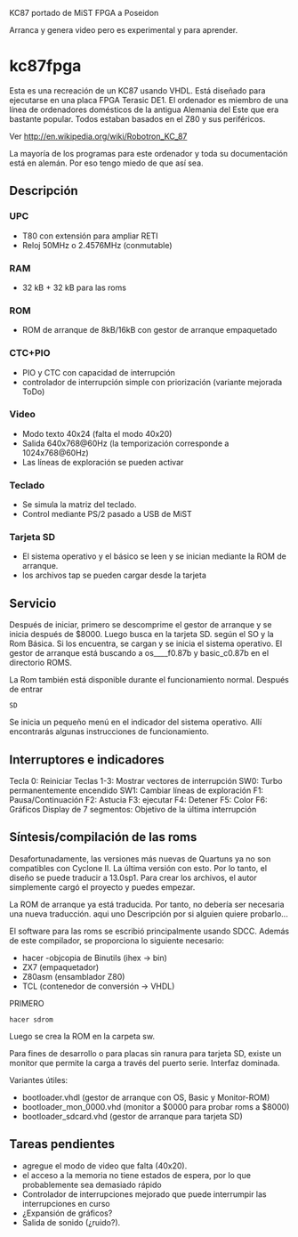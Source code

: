 KC87 portado de MiST FPGA a Poseidon

Arranca y genera video pero es experimental y para aprender.

# kc87fpga

Esta es una recreación de un KC87 usando VHDL. Está diseñado para ejecutarse en una placa FPGA Terasic DE1. El ordenador
es miembro de una línea de ordenadores domésticos de la antigua Alemania del Este que era bastante popular.
Todos estaban basados en el Z80 y sus periféricos.

Ver http://en.wikipedia.org/wiki/Robotron_KC_87

La mayoría de los programas para este ordenador y toda su documentación está en alemán. Por eso tengo miedo de que así sea.

## Descripción
### UPC
- T80 con extensión para ampliar RETI
- Reloj 50MHz o 2.4576MHz (conmutable)

### RAM
- 32 kB + 32 kB para las roms

### ROM
- ROM de arranque de 8kB/16kB con gestor de arranque empaquetado

### CTC+PIO
- PIO y CTC con capacidad de interrupción
- controlador de interrupción simple con priorización (variante mejorada ToDo)

### Video
- Modo texto 40x24 (falta el modo 40x20)
- Salida 640x768@60Hz (la temporización corresponde a 1024x768@60Hz)
- Las líneas de exploración se pueden activar

### Teclado
- Se simula la matriz del teclado.
- Control mediante PS/2 pasado a USB de MiST 

### Tarjeta SD
- El sistema operativo y el básico se leen y se inician mediante la ROM de arranque.
- los archivos tap se pueden cargar desde la tarjeta

## Servicio
Después de iniciar, primero se descomprime el gestor de arranque y se inicia después de $8000. Luego busca en la tarjeta SD.
según el SO y la Rom Básica. Si los encuentra, se cargan y se inicia el sistema operativo. El gestor de arranque está buscando
a os____f0.87b y basic_c0.87b en el directorio ROMS.

La Rom también está disponible durante el funcionamiento normal. Después de entrar

```
SD
```

Se inicia un pequeño menú en el indicador del sistema operativo. Allí encontrarás algunas instrucciones de funcionamiento.

## Interruptores e indicadores

Tecla 0: Reiniciar
Teclas 1-3: Mostrar vectores de interrupción
SW0: Turbo permanentemente encendido
SW1: Cambiar líneas de exploración
F1: Pausa/Continuación
F2: Astucia
F3: ejecutar
F4: Detener
F5: Color
F6: Gráficos
Display de 7 segmentos: Objetivo de la última interrupción

## Síntesis/compilación de las roms
Desafortunadamente, las versiones más nuevas de Quartuns ya no son compatibles con Cyclone II. La última versión con esto.
Por lo tanto, el diseño se puede traducir a 13.0sp1. Para crear los archivos, el autor simplemente cargó el proyecto y puedes empezar.

La ROM de arranque ya está traducida. Por tanto, no debería ser necesaria una nueva traducción. aqui uno
Descripción por si alguien quiere probarlo...

El software para las roms se escribió principalmente usando SDCC. Además de este compilador, se proporciona lo siguiente
necesario:
- hacer
-objcopia de Binutils (ihex -> bin)
- ZX7 (empaquetador)
- Z80asm (ensamblador Z80)
- TCL (contenedor de conversión -> VHDL)

PRIMERO

```
hacer sdrom
```

Luego se crea la ROM en la carpeta sw.

Para fines de desarrollo o para placas sin ranura para tarjeta SD, existe un monitor que permite la carga a través del puerto serie.
Interfaz dominada.

Variantes útiles:
- bootloader.vhdl (gestor de arranque con OS, Basic y Monitor-ROM)
- bootloader_mon_0000.vhd (monitor a $0000 para probar roms a $8000)
- bootloader_sdcard.vhd (gestor de arranque para tarjeta SD)

## Tareas pendientes
- agregue el modo de video que falta (40x20).
- el acceso a la memoria no tiene estados de espera, por lo que probablemente sea demasiado rápido
- Controlador de interrupciones mejorado que puede interrumpir las interrupciones en curso
- ¿Expansión de gráficos?
- Salida de sonido (¿ruido?).
